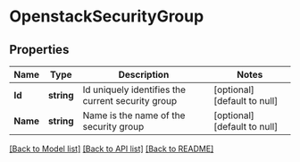# OpenstackSecurityGroup

## Properties
Name | Type | Description | Notes
------------ | ------------- | ------------- | -------------
**Id** | **string** | Id uniquely identifies the current security group | [optional] [default to null]
**Name** | **string** | Name is the name of the security group | [optional] [default to null]

[[Back to Model list]](../README.md#documentation-for-models) [[Back to API list]](../README.md#documentation-for-api-endpoints) [[Back to README]](../README.md)


